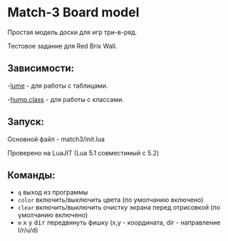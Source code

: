 # Match-3 Board model
Простая модель доски для игр три-в-ряд.

Тестовое задание для Red Brix Wall.

## Зависимости:

  -[lume](https://github.com/rxi/lume) - для работы с таблицами.

  -[hump.class](https://github.com/vrld/hump) - для работы с классами.

## Запуск:

Основной файл - match3/init.lua

Проверено на LuaJIT (Lua 5.1 совместимый с 5.2)

## Команды:

- `q` выход из программы
- `color` включить/выключить цвета (по умолчанию включено)
- `clear` включить/выключить очистку экрана перед отрисовкой (по умолчанию включено)
- `m` <kbd>x</kbd> <kbd>y</kbd> <kbd>dir</kbd> передвинуть фишку (x,y - координата, dir - направление l/r/u/d)
